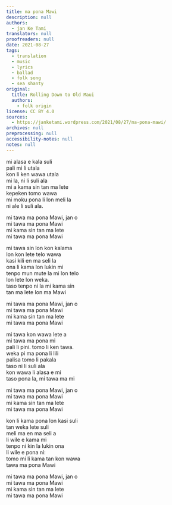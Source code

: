 ```yaml
---
title: ma pona Mawi
description: null
authors:
  - jan Ke Tami
translators: null
proofreaders: null
date: 2021-08-27
tags:
  - translation
  - music
  - lyrics
  - ballad
  - folk song
  - sea shanty
original:
  title: Rolling Down to Old Maui
  authors:
    - folk origin
license: CC BY 4.0
sources:
  - https://janketami.wordpress.com/2021/08/27/ma-pona-mawi/
archives: null
preprocessing: null
accessibility-notes: null
notes: null
---
```


mi alasa e kala suli  \
pali mi li utala  \
kon li ken wawa utala  \
mi la, ni li suli ala  \
mi a kama sin tan ma lete  \
kepeken tomo wawa  \
mi moku pona li lon meli la  \
ni ale li suli ala.

mi tawa ma pona Mawi, jan o  \
mi tawa ma pona Mawi  \
mi kama sin tan ma lete  \
mi tawa ma pona Mawi

mi tawa sin lon kon kalama  \
lon kon lete telo wawa  \
kasi kili en ma seli la  \
ona li kama lon lukin mi  \
tenpo mun mute la mi lon telo  \
lon lete lon weka.  \
taso tenpo ni la mi kama sin  \
tan ma lete lon ma Mawi

mi tawa ma pona Mawi, jan o  \
mi tawa ma pona Mawi  \
mi kama sin tan ma lete  \
mi tawa ma pona Mawi

mi tawa kon wawa lete a  \
mi tawa ma pona mi  \
pali li pini. tomo li ken tawa.  \
weka pi ma pona li lili  \
palisa tomo li pakala  \
taso ni li suli ala  \
kon wawa li alasa e mi  \
taso pona la, mi tawa ma mi

mi tawa ma pona Mawi, jan o  \
mi tawa ma pona Mawi  \
mi kama sin tan ma lete  \
mi tawa ma pona Mawi

kon li kama pona lon kasi suli  \
tan weka lete suli  \
meli ma en ma seli a  \
li wile e kama mi  \
tenpo ni kin la lukin ona  \
li wile e pona ni:  \
tomo mi li kama tan kon wawa  \
tawa ma pona Mawi

mi tawa ma pona Mawi, jan o  \
mi tawa ma pona Mawi  \
mi kama sin tan ma lete  \
mi tawa ma pona Mawi
